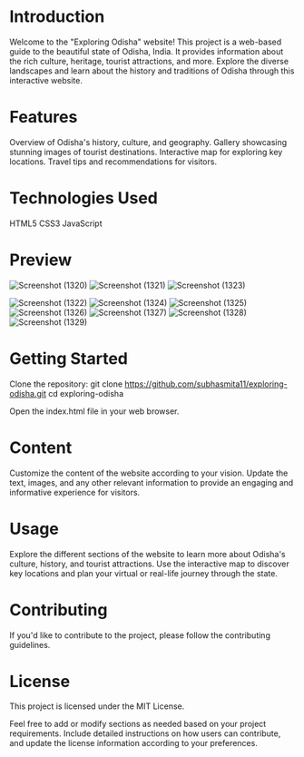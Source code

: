 # Introduction
Welcome to the "Exploring Odisha" website! This project is a web-based guide to the beautiful state of Odisha, India. It provides information about the rich culture, heritage, tourist attractions, and more. Explore the diverse landscapes and learn about the history and traditions of Odisha through this interactive website.

# Features
Overview of Odisha's history, culture, and geography.
Gallery showcasing stunning images of tourist destinations.
Interactive map for exploring key locations.
Travel tips and recommendations for visitors.
# Technologies Used
HTML5
CSS3
JavaScript
# Preview
![Screenshot (1320)](https://github.com/rks2601/src/assets/122681297/6499a058-ec18-459b-b8dd-b696f860b108)
![Screenshot (1321)](https://github.com/rks2601/src/assets/122681297/80fdbe8f-a4f5-4ede-8bb3-c1d1fc78a68c)
![Screenshot (1323)](https://github.com/rks2601/src/assets/122681297/0893f773-d358-498d-9f9c-528c068e0d4a)

![Screenshot (1322)](https://github.com/rks2601/src/assets/122681297/88ec627f-e732-4c54-9f1e-890dab1c6cfd)
![Screenshot (1324)](https://github.com/rks2601/src/assets/122681297/bd7a58c3-ff95-4017-ac4b-40cfcddda8b4)
![Screenshot (1325)](https://github.com/rks2601/src/assets/122681297/11e14bd7-1da1-4f01-9f63-27d2874ef308)
![Screenshot (1326)](https://github.com/rks2601/src/assets/122681297/cdefd5ae-acfa-4168-b1b7-498024ba8510)
![Screenshot (1327)](https://github.com/rks2601/src/assets/122681297/2174b3f7-3886-491a-ace8-36bcae61d314)
![Screenshot (1328)](https://github.com/rks2601/src/assets/122681297/3ac2e09d-6db9-490e-bd98-7bdc01d106f4)
![Screenshot (1329)](https://github.com/rks2601/src/assets/122681297/4fb4fd2c-93f7-4957-bdd0-712413040249)



# Getting Started
Clone the repository:
git clone https://github.com/subhasmita11/exploring-odisha.git
cd exploring-odisha

Open the index.html file in your web browser.

# Content
Customize the content of the website according to your vision. Update the text, images, and any other relevant information to provide an engaging and informative experience for visitors.

# Usage
Explore the different sections of the website to learn more about Odisha's culture, history, and tourist attractions. Use the interactive map to discover key locations and plan your virtual or real-life journey through the state.

# Contributing
If you'd like to contribute to the project, please follow the contributing guidelines.

# License
This project is licensed under the MIT License.

Feel free to add or modify sections as needed based on your project requirements. Include detailed instructions on how users can contribute, and update the license information according to your preferences.






